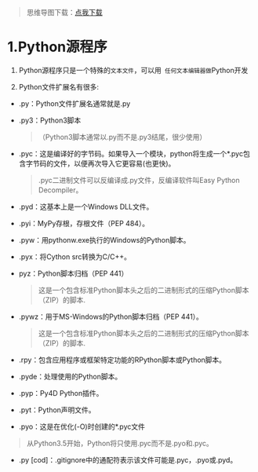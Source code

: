 >思维导图下载：[点我下载](./kl/py/Python源程序.png)
# 1.Python源程序

1. Python源程序只是一个特殊的``文本文件``，可以用`` 任何文本编辑器做``Python开发

2. Python文件扩展名有很多:

* .py：Python文件扩展名通常就是.py

* .py3：Python3脚本

  > （Python3脚本通常以.py而不是.py3结尾，很少使用）

* .pyc：这是编译好的字节码。如果导入一个模块，python将生成一个*.pyc包含字节码的文件，以便再次导入它更容易(也更快)。

  > .pyc二进制文件可以反编译成.py文件，反编译软件叫Easy Python Decompiler。

* .pyd：这基本上是一个Windows DLL文件。

* .pyi：MyPy存根，存根文件（PEP 484）。

* .pyw：用pythonw.exe执行的Windows的Python脚本。

* .pyx：将Cython src转换为C/C++。

* pyz：Python脚本归档（PEP 441）

  > 这是一个包含标准Python脚本头之后的二进制形式的压缩Python脚本（ZIP）的脚本.

* .pywz：用于MS-Windows的Python脚本归档（PEP 441）。

  > 这是一个包含标准Python脚本头之后的二进制形式的压缩Python脚本（ZIP）的脚本.

* .rpy：包含应用程序或框架特定功能的RPython脚本或Python脚本。

* .pyde：处理使用的Python脚本。

* .pyp：Py4D Python插件。

* .pyt：Python声明文件。

* .pyo：这是在优化(-O)时创建的*.pyc文件

> 从Python3.5开始，Python将只使用.pyc而不是.pyo和.pyc。

* .py [cod]：.gitignore中的通配符表示该文件可能是.pyc，.pyo或.pyd。

